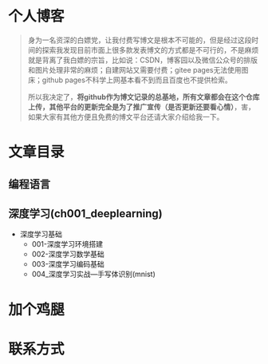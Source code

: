 # 个人博客
> 身为一名资深的白嫖党，让我付费写博文是根本不可能的，但是经过这段时间的探索我发现目前市面上很多款发表博文的方式都是不可行的，不是麻烦就是背离了我白嫖的宗旨，比如说：CSDN，博客园以及微信公众号的排版和图片处理非常的麻烦；自建网站又需要付费；gitee pages无法使用图床；github pages不科学上网基本看不到而且百度也不提供检索。
>
> 所以我决定了，**将github作为博文记录的总基地，所有文章都会在这个仓库上传，其他平台的更新完全是为了推广宣传（是否更新还要看心情）**，害，如果大家有其他方便且免费的博文平台还请大家介绍给我一下。



# 文章目录







## 编程语言





## 深度学习(ch001_deeplearning)

- 深度学习基础
  - 001-深度学习环境搭建
  - 002-深度学习数学基础
  - 003-深度学习编码基础
  - 004_深度学习实战—手写体识别(mnist)











# 加个鸡腿





# 联系方式







